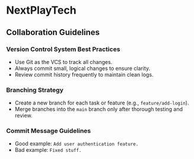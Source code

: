# NextPlayTech


## Collaboration Guidelines

### Version Control System Best Practices
- Use Git as the VCS to track all changes.
- Always commit small, logical changes to ensure clarity.
- Review commit history frequently to maintain clean logs.

### Branching Strategy
- Create a new branch for each task or feature (e.g., `feature/add-login`).
- Merge branches into the `main` branch only after thorough testing and review.

### Commit Message Guidelines
- Good example: `Add user authentication feature.`
- Bad example: `Fixed stuff.`